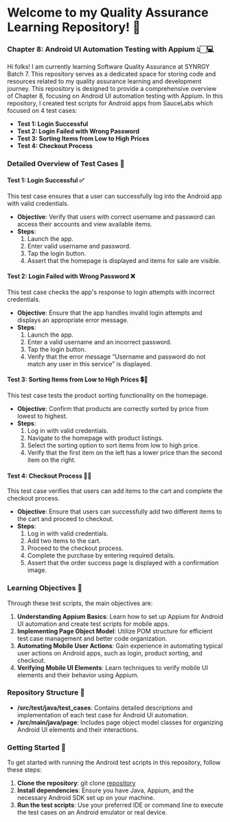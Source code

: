 # Welcome to my Quality Assurance Learning Repository! 🚀
### Chapter 8: Android UI Automation Testing with Appium 👆🏻💻

Hi folks! I am currently learning Software Quality Assurance at SYNRGY Batch 7. This repository serves as a dedicated space for storing code and resources related to my quality assurance learning and development journey. This repository is designed to provide a comprehensive overview of Chapter 8, focusing on Android UI automation testing with Appium. In this repository, I created test scripts for Android apps from SauceLabs which focused on 4 test cases:

* **Test 1: Login Successful**
* **Test 2: Login Failed with Wrong Password**
* **Test 3: Sorting Items from Low to High Prices**
* **Test 4: Checkout Process**

### Detailed Overview of Test Cases 📝

#### Test 1: Login Successful ✅
This test case ensures that a user can successfully log into the Android app with valid credentials.
- **Objective**: Verify that users with correct username and password can access their accounts and view available items.
- **Steps**:
  1. Launch the app.
  2. Enter valid username and password.
  3. Tap the login button.
  4. Assert that the homepage is displayed and items for sale are visible.

#### Test 2: Login Failed with Wrong Password ❌
This test case checks the app's response to login attempts with incorrect credentials.
- **Objective**: Ensure that the app handles invalid login attempts and displays an appropriate error message.
- **Steps**:
  1. Launch the app.
  2. Enter a valid username and an incorrect password.
  3. Tap the login button.
  4. Verify that the error message “Username and password do not match any user in this service” is displayed.

#### Test 3: Sorting Items from Low to High Prices 💲🔼
This test case tests the product sorting functionality on the homepage.
- **Objective**: Confirm that products are correctly sorted by price from lowest to highest.
- **Steps**:
  1. Log in with valid credentials.
  2. Navigate to the homepage with product listings.
  3. Select the sorting option to sort items from low to high price.
  4. Verify that the first item on the left has a lower price than the second item on the right.

#### Test 4: Checkout Process 🛒✅
This test case verifies that users can add items to the cart and complete the checkout process.
- **Objective**: Ensure that users can successfully add two different items to the cart and proceed to checkout.
- **Steps**:
  1. Log in with valid credentials.
  2. Add two items to the cart.
  3. Proceed to the checkout process.
  4. Complete the purchase by entering required details.
  5. Assert that the order success page is displayed with a confirmation image.

### Learning Objectives 🎯

Through these test scripts, the main objectives are:

1. **Understanding Appium Basics**: Learn how to set up Appium for Android UI automation and create test scripts for mobile apps.
2. **Implementing Page Object Model**: Utilize POM structure for efficient test case management and better code organization.
3. **Automating Mobile User Actions**: Gain experience in automating typical user actions on Android apps, such as login, product sorting, and checkout.
4. **Verifying Mobile UI Elements**: Learn techniques to verify mobile UI elements and their behavior using Appium.

### Repository Structure 📁

- **/src/test/java/test_cases**: Contains detailed descriptions and implementation of each test case for Android UI automation.
- **/src/main/java/page**: Includes page object model classes for organizing Android UI elements and their interactions.

### Getting Started 🚀

To get started with running the Android test scripts in this repository, follow these steps:

1. **Clone the repository**: git clone [repository](https://github.com/rizkyintan/F-QAE24001120-synrgy7-rin-qa-ch8.git)
2. **Install dependencies**: Ensure you have Java, Appium, and the necessary Android SDK set up on your machine.
3. **Run the test scripts**: Use your preferred IDE or command line to execute the test cases on an Android emulator or real device.
